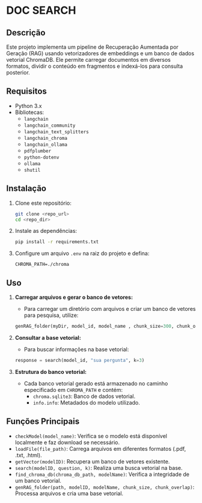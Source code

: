 # DOC SEARCH

## Descrição
Este projeto implementa um pipeline de Recuperação Aumentada por Geração (RAG) usando vetorizadores de embeddings e um banco de dados vetorial ChromaDB. Ele permite carregar documentos em diversos formatos, dividir o conteúdo em fragmentos e indexá-los para consulta posterior.

## Requisitos

- Python 3.x
- Bibliotecas:
  - `langchain`
  - `langchain_community`
  - `langchain_text_splitters`
  - `langchain_chroma`
  - `langchain_ollama`
  - `pdfplumber`
  - `python-dotenv`
  - `ollama`
  - `shutil`

## Instalação

1. Clone este repositório:
   ```sh
   git clone <repo_url>
   cd <repo_dir>
   ```

2. Instale as dependências:
   ```sh
   pip install -r requirements.txt
   ```

3. Configure um arquivo `.env` na raiz do projeto e defina:
   ```env
   CHROMA_PATH=./chroma
   ```

## Uso

1. **Carregar arquivos e gerar o banco de vetores:**
   - Para carregar um diretório com arquivos e criar um banco de vetores para pesquisa, utilize:
   ```python
   genRAG_folder(myDir, model_id, model_name , chunk_size=300, chunk_overlap=100)
   ```

2. **Consultar a base vetorial:**
   - Para buscar informações na base vetorial:
   ```python
   response = search(model_id, "sua pergunta", k=3)
   ```

3. **Estrutura do banco vetorial:**
   - Cada banco vetorial gerado está armazenado no caminho especificado em `CHROMA_PATH` e contém:
     - `chroma.sqlite3`: Banco de dados vetorial.
     - `info.info`: Metadados do modelo utilizado.

## Funções Principais

- `checkModel(model_name)`: Verifica se o modelo está disponível localmente e faz download se necessário.
- `loadFile(file_path)`: Carrega arquivos em diferentes formatos (.pdf, .txt, .html).
- `getVector(modelID)`: Recupera um banco de vetores existente.
- `search(modelID, question, k)`: Realiza uma busca vetorial na base.
- `find_chroma_db(chroma_db_path, modelName)`: Verifica a integridade de um banco vetorial.
- `genRAG_folder(path, modelID, modelName, chunk_size, chunk_overlap)`: Processa arquivos e cria uma base vetorial.



